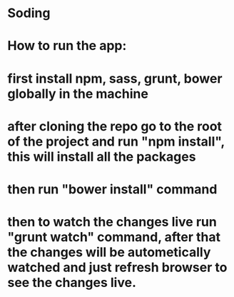 # Soding
# How to run the app:
# first install npm, sass, grunt, bower globally in the machine 
# after cloning the repo go to the root of the project and run "npm install", this will install all the packages
# then run "bower install" command
# then to watch the changes live run "grunt watch" command, after that the changes will be autometically watched and just refresh browser to see the changes live.
